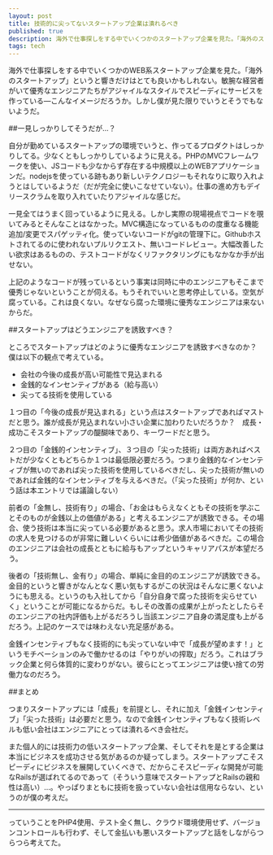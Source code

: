 ```yaml
---
layout: post
title: 技術的に尖ってないスタートアップ企業は潰れるべき
published: true
description: 海外で仕事探しをする中でいくつかのスタートアップ企業を見た。「海外のスタートアップ」というと響きだけはとても良いかもしれない。敏腕な経営者がいて優秀なエンジニアたちがアジャイルなスタイルでスピーディにサービスを作っているーーこんなイメージだろうか。しかし僕が見た限りでいうとそうでもないようだ。
tags: tech
---
```


海外で仕事探しをする中でいくつかのWEB系スタートアップ企業を見た。「海外のスタートアップ」というと響きだけはとても良いかもしれない。敏腕な経営者がいて優秀なエンジニアたちがアジャイルなスタイルでスピーディにサービスを作っている―こんなイメージだろうか。しかし僕が見た限りでいうとそうでもないようだ。

##一見しっかりしてそうだが...？

自分が勤めているスタートアップの環境でいうと、作ってるプロダクトはしっかりしてる。少なくともしっかりしているように見える。PHPのMVCフレームワークを使い、JSコードも少なからず存在する中規模以上のWEBアプリケーションだ。nodejsを使っている跡もあり新しいテクノロジーもそれなりに取り入れようとはしているようだ（だが完全に使いこなせていない）。仕事の進め方もデイリースクラムを取り入れていたりアジャイルな感じだ。

一見全てはうまく回っているように見える。しかし実際の現場視点でコードを覗いてみるとそんなことはなかった。MVC構造になっているものの度重なる機能追加/変更でスパゲッティ化。使っていないコードがgitの管理下に。Githubホストされてるのに使われないプルリクエスト、無いコードレビュー。大幅改善したい欲求はあるものの、テストコードがなくリファクタリングにもなかなか手が出せない。

上記のようなコードが残っているという事実は同時に中のエンジニアもそこまで優秀じゃないということが伺える。もうそれでいいと思考停止している。空気が腐っている。これは良くない。なぜなら腐った環境に優秀なエンジニアは来ないからだ。

##スタートアップはどうエンジニアを誘致すべき？

ところでスタートアップはどのように優秀なエンジニアを誘致すべきなのか？　僕は以下の観点で考えている。

- 会社の今後の成長が高い可能性で見込まれる
- 金銭的なインセンティブがある（給与高い）
- 尖ってる技術を使用している

１つ目の「今後の成長が見込まれる」という点はスタートアップであればマストだと思う。誰が成長が見込まれない小さい企業に加わりたいだろうか？　成長・成功こそスタートアップの醍醐味であり、キーワードだと思う。

２つ目の「金銭的インセンティブ」、３つ目の「尖った技術」は両方あればベストだが少なくともどちらか１つは最低限必要だろう。つまり金銭的なインセンティブが無いのであれば尖った技術を使用しているべきだし、尖った技術が無いのであれば金銭的なインセンティブを与えるべきだ。（「尖った技術」が何か、という話は本エントリでは議論しない）

前者の「金無し、技術有り」の場合、「お金はもらえなくともその技術を学ぶことそのものが金銭以上の価値がある」と考えるエンジニアが誘致できる。その場合、使う技術は本当に尖っている必要があると思う。求人市場においてその技術の求人を見つけるのが非常に難しいくらいには希少価値があるべきだ。この場合のエンジニアは会社の成長とともに給与もアップというキャリアパスが本望だろう。

後者の「技術無し、金有り」の場合、単純に金目的のエンジニアが誘致できる。金目的というと響きがなんとなく悪い気もするがこの状況はそんなに悪くないようにも思える。というのも入社してから「自分自身で腐った技術を尖らせていく」ということが可能になるからだ。もしその改善の成果が上がったとしたらそのエンジニアの社内評価も上がるだろうし当該エンジニア自身の満足度も上がるだろう。上記のケースでは味わえない充足感がある。

金銭インセンティブもなく技術的にも尖っていない中で「成長が望めます！」というモチベーションのみで働かせるのは「やりがいの搾取」だろう。これはブラック企業と何ら体質的に変わりがない。彼らにとってエンジニアは使い捨ての労働力なのだろう。

##まとめ

つまりスタートアップには「成長」を前提とし、それに加え「金銭インセンティブ」「尖った技術」は必要だと思う。なので金銭インセンティブもなく技術レベルも低い会社はエンジニアにとっては潰れるべき会社だ。

また個人的には技術力の低いスタートアップ企業、そしてそれを是とする企業は本当にビジネスを成功させる気があるのか疑ってしまう。スタートアップこそスピーディにビジネスを展開していくべきで、だからこそスピーディな開発が可能なRailsが選ばれてるのであって（そういう意味でスタートアップとRailsの親和性は高い）...。やっぱりまともに技術を扱っていない会社は信用ならない、というのが僕の考えだ。

----

っていうことをPHP4使用、テスト全く無し、クラウド環境使用せず、バージョンコントロールも行わず、そして金払いも悪いスタートアップと話をしながらつらつら考えてた。
